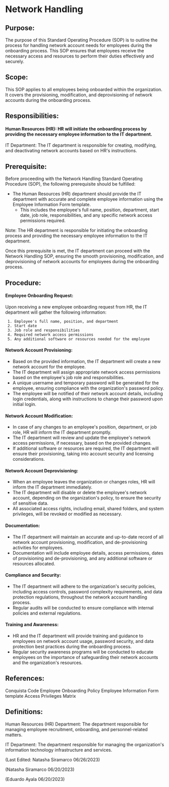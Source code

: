 # Network Handling

## Purpose:
The purpose of this Standard Operating Procedure (SOP) is to outline the process for handling network account needs for employees during the onboarding process. This SOP ensures that employees receive the necessary access and resources to perform their duties effectively and securely.

## Scope:
This SOP applies to all employees being onboarded within the organization. It covers the provisioning, modification, and deprovisioning of network accounts during the onboarding process.

## Responsibilities:

#### Human Resources (HR): HR will initiate the onboarding process by providing the necessary employee information to the IT department.
IT Department: The IT department is responsible for creating, modifying, and deactivating network accounts based on HR's instructions.

## Prerequisite:

Before proceeding with the Network Handling Standard Operating Procedure (SOP), the following prerequisite should be fulfilled:

 - The Human Resources (HR) department should provide the IT department with accurate and complete employee information using the Employee Information Form template.
     - This includes the employee's full name, position, department, start date, job role, responsibilities, and any specific network access permissions required.

Note: The HR department is responsible for initiating the onboarding process and providing the necessary employee information to the IT department.


Once this prerequisite is met, the IT department can proceed with the Network Handling SOP, ensuring the smooth provisioning, modification, and deprovisioning of network accounts for employees during the onboarding process.

## Procedure:
#### Employee Onboarding Request:
Upon receiving a new employee onboarding request from HR, the IT department will gather the following information:

     1. Employee's full name, position, and department
     2. Start date
     3. Job role and responsibilities
     4. Required network access permissions
     5. Any additional software or resources needed for the employee
#### Network Account Provisioning:
-  Based on the provided information, the IT department will create a new network account for the employee.
- The IT department will assign appropriate network access permissions based on the employee's job role and responsibilities.
-  A unique username and temporary password will be generated for the employee, ensuring compliance with the organization's password policy.
-  The employee will be notified of their network account details, including login credentials, along with instructions to change their password upon initial login.

#### Network Account Modification:
- In case of any changes to an employee's position, department, or job role, HR will inform the IT department promptly.
- The IT department will review and update the employee's network access permissions, if necessary, based on the provided changes.
- If additional software or resources are required, the IT department will ensure their provisioning, taking into account security and licensing considerations.

#### Network Account Deprovisioning:
- When an employee leaves the organization or changes roles, HR will inform the IT department immediately.
- The IT department will disable or delete the employee's network account, depending on the organization's policy, to ensure the security of sensitive data.
- All associated access rights, including email, shared folders, and system privileges, will be revoked or modified as necessary.

#### Documentation:
- The IT department will maintain an accurate and up-to-date record of all network account provisioning, modification, and de-provisioning activities for employees.
- Documentation will include employee details, access permissions, dates of provisioning and de-provisioning, and any additional software or resources allocated.

#### Compliance and Security:
- The IT department will adhere to the organization's security policies, including access controls, password complexity requirements, and data protection regulations, throughout the network account handling process.
- Regular audits will be conducted to ensure compliance with internal policies and external regulations.

#### Training and Awareness:
- HR and the IT department will provide training and guidance to employees on network account usage, password security, and data protection best practices during the onboarding process.
- Regular security awareness programs will be conducted to educate employees on the importance of safeguarding their network accounts and the organization's resources.

## References:

Conquista Code Employee Onboarding Policy
Employee Information Form template
Access Privileges Matrix

## Definitions:

Human Resources (HR) Department: The department responsible for managing employee recruitment, onboarding, and personnel-related matters.

IT Department: The department responsible for managing the organization's information technology infrastructure and services.



(Last Edited: Natasha Siramarco 06/26/2023)

(Natasha Siramarco 06/20/2023)

(Eduardo Ayala 06/20/2023)
